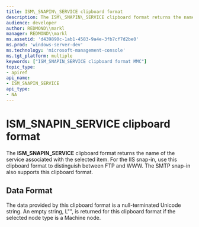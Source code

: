 ```yaml
---
title: ISM\_SNAPIN\_SERVICE clipboard format
description: The ISM\_SNAPIN\_SERVICE clipboard format returns the name of the service associated with the selected item. For the IIS snap-in, use this clipboard format to distinguish between FTP and WWW. The SMTP snap-in also supports this clipboard format.
audience: developer
author: REDMOND\\markl
manager: REDMOND\\markl
ms.assetid: 'd439890c-1ab1-4583-9a4e-3fb7cf7d2be0'
ms.prod: 'windows-server-dev'
ms.technology: 'microsoft-management-console'
ms.tgt_platform: multiple
keywords: ["ISM_SNAPIN_SERVICE clipboard format MMC"]
topic_type:
- apiref
api_name:
- ISM_SNAPIN_SERVICE
api_type:
- NA
---
```


# ISM\_SNAPIN\_SERVICE clipboard format

The **ISM\_SNAPIN\_SERVICE** clipboard format returns the name of the service associated with the selected item. For the IIS snap-in, use this clipboard format to distinguish between FTP and WWW. The SMTP snap-in also supports this clipboard format.

## Data Format

The data provided by this clipboard format is a null-terminated Unicode string. An empty string, L"", is returned for this clipboard format if the selected node type is a Machine node.

 

 




